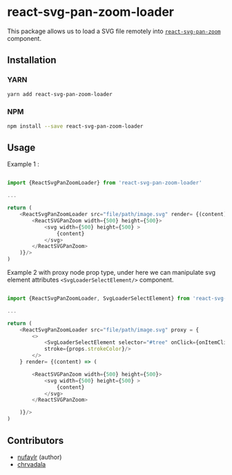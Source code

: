 # react-svg-pan-zoom-loader

This package allows us to load a SVG file remotely into [`react-svg-pan-zoom`](https://github.com/chrvadala/react-svg-pan-zoom)  component. 

## Installation

### YARN
```sh
yarn add react-svg-pan-zoom-loader
```

### NPM
```sh
npm install --save react-svg-pan-zoom-loader
```

## Usage

Example 1 :

```js

import {ReactSvgPanZoomLoader} from 'react-svg-pan-zoom-loader'

...

return (
    <ReactSvgPanZoomLoader src="file/path/image.svg" render= {(content) => (
        <ReactSVGPanZoom width={500} height={500}>
            <svg width={500} height={500} >
                {content}
            </svg>  
        </ReactSVGPanZoom>
    )}/>
)
```

Example 2 with proxy node prop type, under here we can manipulate svg element attributes `<SvgLoaderSelectElement/>` component.

```js

import {ReactSvgPanZoomLoader, SvgLoaderSelectElement} from 'react-svg-pan-zoom-loader'

...

return (
    <ReactSvgPanZoomLoader src="file/path/image.svg" proxy = {
        <> 
            <SvgLoaderSelectElement selector="#tree" onClick={onItemClick} 
            stroke={props.strokeColor}/> 
        </> 
    } render= {(content) => (

        <ReactSVGPanZoom width={500} height={500}>
            <svg width={500} height={500} >
                {content}
            </svg>  
        </ReactSVGPanZoom>

    )}/>
)
```

## Contributors
- [nufaylr](https://github.com/nufaylr) (author)
- [chrvadala](https://github.com/chrvadala)
